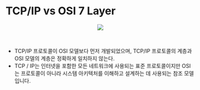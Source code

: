# TCP/IP vs OSI 7 Layer


<p align="center">
  <img src="https://github.com/user-attachments/assets/56bc35bd-50c8-4679-8e66-132fe43858a3">
</p></br>

- TCP/IP 프로토콜이 OSI 모델보다 먼저 개발되었으며, TCP/IP 프로토콜의 계층과 OSI 모델의 계층은 정확하게 일치하지 않는다.
- TCP / IP는 인터넷을 포함한 모든 네트워크에 사용되는 표준 프로토콜이지만 OSI는 프로토콜이 아니라 시스템 아키텍처를 이해하고 설계하는 데 사용되는 참조 모델입니다.
